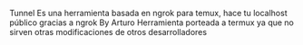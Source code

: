  Tunnel
Es una herramienta basada en ngrok para temux, hace tu localhost público gracias a ngrok
By Arturo
Herramienta porteada a termux ya que no sirven otras modificaciones de otros desarrolladores
